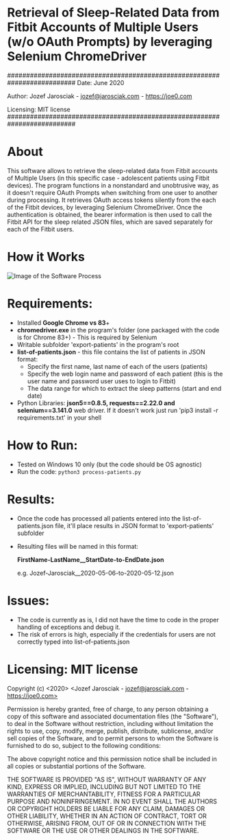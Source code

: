 # Retrieval of Sleep-Related Data from Fitbit Accounts of Multiple Users (w/o OAuth Prompts) by leveraging Selenium ChromeDriver

##########################################################################
Date: June 2020

Author: Jozef Jarosciak - jozef@jarosciak.com - https://joe0.com

Licensing: MIT license
##########################################################################

# About
This software allows to retrieve the sleep-related data from Fitbit accounts of Multiple Users (in this specific case - adolescent patients using Fitbit devices).
The program functions in a nonstandard and unobtrusive way, as it doesn't require OAuth Prompts when switching from one user to another during processing.
It retrieves OAuth access tokens silently from the each of the Fitbit devices, by leveraging Selenium ChromeDriver.
Once the authentication is obtained, the bearer information is then used to call the Fitbit API for the sleep related JSON files,
which are saved separately for each of the Fitbit users. 

# How it Works
![Image of the Software Process](https://i.imgur.com/CibR2PC.png)

# Requirements:
- Installed **Google Chrome vs 83**+
- **chromedriver.exe** in the program's folder (one packaged with the code is for Chrome 83+) - This is required by Selenium
- Writable subfolder 'export-patients' in the program's root
- **list-of-patients.json** - this file contains the list of patients in JSON format:
    - Specify the first name, last name of each of the users (patients)
    - Specify the web login name and password of each patient (this is the user name and password user uses to login to Fitbit)
    - The data range for which to extract the sleep patterns (start and end date)
- Python Libraries: **json5==0.8.5, requests==2.22.0 and selenium==3.141.0** web driver. If it doesn't work just run 'pip3 install -r requirements.txt' in your shell

# How to Run:
- Tested on Windows 10 only (but the code should be OS agnostic)
- Run the code: `python3 process-patients.py`

# Results:
- Once the code has processed all patients entered into the list-of-patients.json file, it'll place results in JSON format to 'export-patients' subfolder  
- Resulting files will be named in this format:

	**FirstName-LastName__StartDate-to-EndDate.json** 
	
	e.g. Jozef-Jarosciak__2020-05-06-to-2020-05-12.json

# Issues:
- The code is currently as is, I did not have the time to code in the proper handling of exceptions and debug it.
- The risk of errors is high, especially if the credentials for users are not correctly typed into list-of-patients.json

# Licensing: MIT license

Copyright (c) <2020> <Jozef Jarosciak - jozef@jarosciak.com - https://joe0.com>

Permission is hereby granted, free of charge, to any person obtaining a copy
of this software and associated documentation files (the "Software"), to deal
in the Software without restriction, including without limitation the rights
to use, copy, modify, merge, publish, distribute, sublicense, and/or sell
copies of the Software, and to permit persons to whom the Software is
furnished to do so, subject to the following conditions:

The above copyright notice and this permission notice shall be included in all
copies or substantial portions of the Software.

THE SOFTWARE IS PROVIDED "AS IS", WITHOUT WARRANTY OF ANY KIND, EXPRESS OR
IMPLIED, INCLUDING BUT NOT LIMITED TO THE WARRANTIES OF MERCHANTABILITY,
FITNESS FOR A PARTICULAR PURPOSE AND NONINFRINGEMENT. IN NO EVENT SHALL THE
AUTHORS OR COPYRIGHT HOLDERS BE LIABLE FOR ANY CLAIM, DAMAGES OR OTHER
LIABILITY, WHETHER IN AN ACTION OF CONTRACT, TORT OR OTHERWISE, ARISING FROM,
OUT OF OR IN CONNECTION WITH THE SOFTWARE OR THE USE OR OTHER DEALINGS IN THE
SOFTWARE.